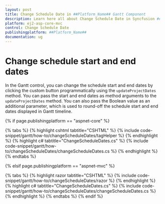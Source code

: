 ```yaml
---
layout: post
title: Change Schedule Date in ##Platform_Name## Gantt Component
description: Learn here all about Change Schedule Date in Syncfusion ##Platform_Name## Gantt component of Syncfusion Essential JS 2 and more.
platform: ej2-asp-core-mvc
control: Change Schedule Date
publishingplatform: ##Platform_Name##
documentation: ug
---
```


# Change schedule start and end dates

In the Gantt control, you can change the schedule start and end dates by clicking the custom button programmatically using the `updateProjectDates` method. You can pass the start and end dates as method arguments to the `updateProjectDates` method. You can also pass the Boolean value as an additional parameter, which is used to round-off the schedule start and end dates displayed in Gantt timeline.

{% if page.publishingplatform == "aspnet-core" %}

{% tabs %}
{% highlight cshtml tabtitle="CSHTML" %}
{% include code-snippet/gantt/how-to/changeScheduleDates/tagHelper %}
{% endhighlight %}
{% highlight c# tabtitle="ChangeScheduleDates.cs" %}
{% include code-snippet/gantt/how-to/changeScheduleDates/changeScheduleDates.cs %}
{% endhighlight %}
{% endtabs %}

{% elsif page.publishingplatform == "aspnet-mvc" %}

{% tabs %}
{% highlight razor tabtitle="CSHTML" %}
{% include code-snippet/gantt/how-to/changeScheduleDates/razor %}
{% endhighlight %}
{% highlight c# tabtitle="ChangeScheduleDates.cs" %}
{% include code-snippet/gantt/how-to/changeScheduleDates/changeScheduleDates.cs %}
{% endhighlight %}
{% endtabs %}
{% endif %}

